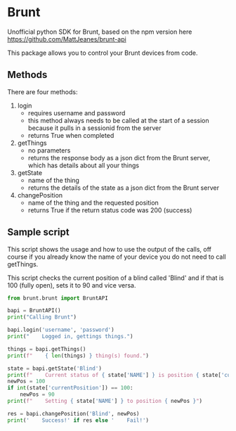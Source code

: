 # Brunt
Unofficial python SDK for Brunt, based on the npm version here https://github.com/MattJeanes/brunt-api

This package allows you to control your Brunt devices from code.

## Methods
There are four methods:
1. login
    * requires username and password
    * this method always needs to be called at the start of a session because it pulls in a sessionid from the server
    * returns True when completed
1. getThings
    * no parameters
    * returns the response body as a json dict from the Brunt server, which has details about all your things
1. getState
    * name of the thing
    * returns the details of the state as a json dict from the Brunt server
1. changePosition
    * name of the thing and the requested position
    * returns True if the return status code was 200 (success)

## Sample script

This script shows the usage and how to use the output of the calls, off course if you already know the name of your device you do not need to call getThings.

This script checks the current position of a blind called 'Blind' and if that is 100 (fully open), sets it to 90 and vice versa.

```python
from brunt.brunt import BruntAPI

bapi = BruntAPI()
print("Calling Brunt")

bapi.login('username', 'password')
print("    Logged in, gettings things.")

things = bapi.getThings()
print(f"    { len(things) } thing(s) found.")

state = bapi.getState('Blind')
print(f"    Current status of { state['NAME'] } is position { state['currentPosition'] }")
newPos = 100
if int(state['currentPosition']) == 100:
    newPos = 90
print(f"    Setting { state['NAME'] } to position { newPos }")

res = bapi.changePosition('Blind', newPos)
print('    Success!' if res else '    Fail!')
    
```